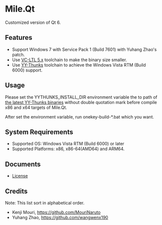 ﻿# Mile.Qt

Customized version of Qt 6.

## Features

- Support Windows 7 with Service Pack 1 (Build 7601) with Yuhang Zhao's patch.
- Use [VC-LTL 5.x](https://github.com/Chuyu-Team/VC-LTL5) toolchain to make the
  binary size smaller.
- Use [YY-Thunks](https://github.com/Chuyu-Team/YY-Thunks) toolchain to achieve
  the Windows Vista RTM (Build 6000) support.

## Usage

Please set the YYTHUNKS_INSTALL_DIR environment variable the to path of
[the latest YY-Thunks binaries](https://github.com/Chuyu-Team/YY-Thunks/releases/latest)
without double quotation mark before compile x86 and x64 targets of Mile.Qt.

After set the environment variable, run onekey-build-*.bat which you want.

## System Requirements

- Supported OS: Windows Vista RTM (Build 6000) or later
- Supported Platforms: x86, x86-64(AMD64) and ARM64.

## Documents

- [License](License.md)

## Credits

Note: This list sort in alphabetical order.

- Kenji Mouri, https://github.com/MouriNaruto
- Yuhang Zhao, https://github.com/wangwenx190
